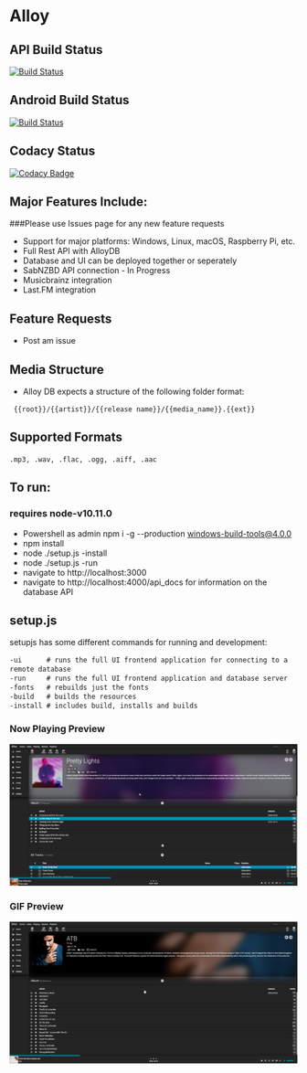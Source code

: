 # Alloy

## API Build Status
[![Build Status](https://jessenelson.visualstudio.com/Alloy/_apis/build/status/Alloy-API-CI?branchName=master)](https://jessenelson.visualstudio.com/Alloy/_build/latest?definitionId=20&branchName=master)
## Android Build Status
[![Build Status](https://jessenelson.visualstudio.com/Alloy/_apis/build/status/Alloy-Android-CI-import?branchName=master)](https://jessenelson.visualstudio.com/Alloy/_build/latest?definitionId=21&branchName=master)
## Codacy Status
[![Codacy Badge](https://api.codacy.com/project/badge/Grade/2556a29183de4164bf35935058a85c4f)](https://app.codacy.com/app/ic3y808/Alloy?utm_source=github.com&utm_medium=referral&utm_content=ic3y808/Alloy&utm_campaign=Badge_Grade_Dashboard)

## Major Features Include:
###Please use Issues page for any new feature requests
* Support for major platforms: Windows, Linux, macOS, Raspberry Pi, etc.
* Full Rest API with AlloyDB
* Database and UI can be deployed together or seperately
* SabNZBD API connection - In Progress
* Musicbrainz integration
* Last.FM integration

## Feature Requests
* Post am issue

## Media Structure
* Alloy DB expects a structure of the following folder format:
```
 {{root}}/{{artist}}/{{release name}}/{{media_name}}.{{ext}}
```

## Supported Formats
```
.mp3, .wav, .flac, .ogg, .aiff, .aac
```

## To run: 
### requires node-v10.11.0
* Powershell as admin npm i -g --production windows-build-tools@4.0.0
* npm install
* node ./setup.js -install
* node ./setup.js -run
* navigate to http://localhost:3000
* navigate to http://localhost:4000/api_docs for information on the database API

## setup.js
setupjs has some different commands for running and development: 
```
-ui      # runs the full UI frontend application for connecting to a remote database
-run     # runs the full UI frontend application and database server
-fonts   # rebuilds just the fonts
-build   # builds the resources
-install # includes build, installs and builds
```

### Now Playing Preview
![Alt text](/media/preview.png?raw=true "Overall interface")

### GIF Preview
![Alt Text](/media/preview.gif)
